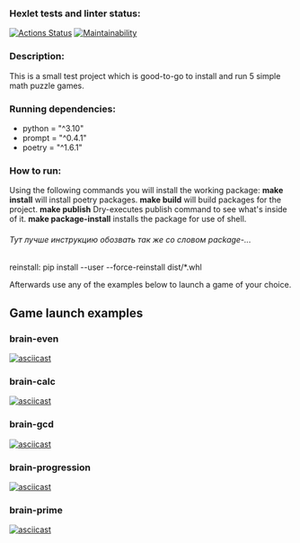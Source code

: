 ### Hexlet tests and linter status:
[![Actions Status](https://github.com/Myakot/python-project-49/workflows/hexlet-check/badge.svg)](https://github.com/Myakot/python-project-49/actions)
[![Maintainability](https://api.codeclimate.com/v1/badges/b59cde75c1a789a2b933/maintainability)](https://codeclimate.com/github/Myakot/python-project-49/maintainability)

### Description:
This is a small test project which is good-to-go to install and run 5 simple math puzzle games.

### Running dependencies:
- python = "^3.10"
- prompt = "^0.4.1"
- poetry = "^1.6.1"

### How to run:
Using the following commands you will install the working package:
**make install** will install poetry packages.
**make build** will build packages for the project.
**make publish** Dry-executes publish command to see what's inside of it.
**make package-install** installs the package for use of shell.

###### Тут лучше инструкцию обозвать так же со словом package-...
reinstall:
	pip install --user --force-reinstall dist/*.whl

Afterwards use any of the examples below to launch a game of your choice.

## Game launch examples
### brain-even  
[![asciicast](https://asciinema.org/a/5yVjkBxYDkc3L5OAfVjGYINEk.svg)](https://asciinema.org/a/5yVjkBxYDkc3L5OAfVjGYINEk)  
### brain-calc  
[![asciicast](https://asciinema.org/a/HO8jujkaPaxMsTa6n6xlrUJE1.svg)](https://asciinema.org/a/HO8jujkaPaxMsTa6n6xlrUJE1)
### brain-gcd  
[![asciicast](https://asciinema.org/a/gmr7EBK62gAizWlMZvuMvav1Y.svg)](https://asciinema.org/a/gmr7EBK62gAizWlMZvuMvav1Y)
### brain-progression  
[![asciicast](https://asciinema.org/a/h66iVuZtR8cD0iZ6ITuPAzSLH.svg)](https://asciinema.org/a/h66iVuZtR8cD0iZ6ITuPAzSLH)
### brain-prime  
[![asciicast](https://asciinema.org/a/uFUCh15ToF9vj5hhg2YhpkZ95.svg)](https://asciinema.org/a/uFUCh15ToF9vj5hhg2YhpkZ95)